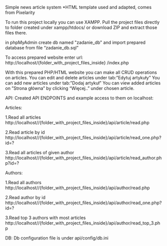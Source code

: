 Simple news article system
*HTML template used and adapted, comes from Pixelarity

To run this project locally you can use XAMPP.
Pull the project files directly to folder created under xampp/htdocs/ or download ZIP and extract those files there.

in phpMyAdmin create db named "zadanie_db" and import prepared database from file “zadanie_db.sql”

To access prepared website enter url:
http://localhost/{folder_with_project_files_inside} /index.php

With this prepared PHP/HTML website you can make all CRUD operations on articles.
You can edit and delete articles under tab:”Edytuj artykuły”
You can add new articles under tab:”Dodaj artykuł”
You can view added articles on ”Strona główna” by clicking “Więcej..” under chosen article.

API:
Created API ENDPOINTS and example access to them on localhost:

Articles:

1.Read all articles
http://localhost//{folder_with_project_files_inside}/api/article/read.php

2.Read article by id
http://localhost//{folder_with_project_files_inside}/api/article/read_one.php?id=?

3.Read all articles of given author
http://localhost//{folder_with_project_files_inside}/api/article/read_author.php?id=?

Authors:

1.Read all authors
http://localhost//{folder_with_project_files_inside}/api/author/read.php

2.Read author by id
http://localhost//{folder_with_project_files_inside}/api/author/read_one.php?id=?

3.Read top 3 authors with most articles
http://localhost//{folder_with_project_files_inside}/api/author/read_top_3.php

DB:
Db configuration file is under api/config/db.ini


